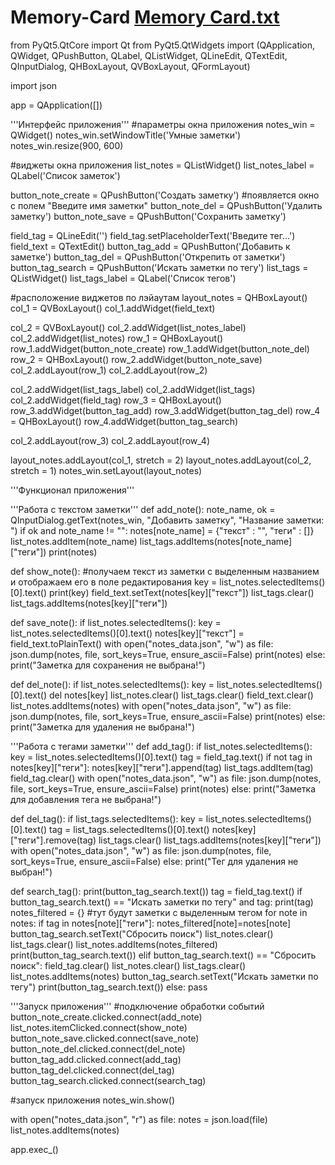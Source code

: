 # Memory-Card [Memory Card.txt](https://github.com/K1llkae/Memory-Card/files/8469386/default.txt)
from PyQt5.QtCore import Qt
from PyQt5.QtWidgets import (QApplication, QWidget, QPushButton, 
QLabel, QListWidget, QLineEdit, QTextEdit, QInputDialog, 
QHBoxLayout, QVBoxLayout, QFormLayout)
 
import json
 
app = QApplication([])
 
'''Интерфейс приложения'''
#параметры окна приложения
notes_win = QWidget()
notes_win.setWindowTitle('Умные заметки')
notes_win.resize(900, 600)
 
#виджеты окна приложения
list_notes = QListWidget()
list_notes_label = QLabel('Список заметок')
 
button_note_create = QPushButton('Создать заметку') #появляется окно с полем "Введите имя заметки"
button_note_del = QPushButton('Удалить заметку')
button_note_save = QPushButton('Сохранить заметку')
 
field_tag = QLineEdit('')
field_tag.setPlaceholderText('Введите тег...')
field_text = QTextEdit()
button_tag_add = QPushButton('Добавить к заметке')
button_tag_del = QPushButton('Открепить от заметки')
button_tag_search = QPushButton('Искать заметки по тегу')
list_tags = QListWidget()
list_tags_label = QLabel('Список тегов')
 
#расположение виджетов по лэйаутам
layout_notes = QHBoxLayout()
col_1 = QVBoxLayout()
col_1.addWidget(field_text)
 
col_2 = QVBoxLayout()
col_2.addWidget(list_notes_label)
col_2.addWidget(list_notes)
row_1 = QHBoxLayout()
row_1.addWidget(button_note_create)
row_1.addWidget(button_note_del)
row_2 = QHBoxLayout()
row_2.addWidget(button_note_save)
col_2.addLayout(row_1)
col_2.addLayout(row_2)
 
col_2.addWidget(list_tags_label)
col_2.addWidget(list_tags)
col_2.addWidget(field_tag)
row_3 = QHBoxLayout()
row_3.addWidget(button_tag_add)
row_3.addWidget(button_tag_del)
row_4 = QHBoxLayout()
row_4.addWidget(button_tag_search)
 
col_2.addLayout(row_3)
col_2.addLayout(row_4)
 
layout_notes.addLayout(col_1, stretch = 2)
layout_notes.addLayout(col_2, stretch = 1)
notes_win.setLayout(layout_notes)
 
'''Функционал приложения'''
 
'''Работа с текстом заметки'''
def add_note():
    note_name, ok = QInputDialog.getText(notes_win, "Добавить заметку", "Название заметки: ")
    if ok and note_name != "":
        notes[note_name] = {"текст" : "", "теги" : []}
        list_notes.addItem(note_name)
        list_tags.addItems(notes[note_name]["теги"])
        print(notes) 
 
def show_note():
    #получаем текст из заметки с выделенным названием и отображаем его в поле редактирования
    key = list_notes.selectedItems()[0].text()
    print(key)
    field_text.setText(notes[key]["текст"])
    list_tags.clear()
    list_tags.addItems(notes[key]["теги"])
 
def save_note():
    if list_notes.selectedItems():
        key = list_notes.selectedItems()[0].text()
        notes[key]["текст"] = field_text.toPlainText()
        with open("notes_data.json", "w") as file:
            json.dump(notes, file, sort_keys=True, ensure_ascii=False)
        print(notes)
    else:
        print("Заметка для сохранения не выбрана!")
 
def del_note():
    if list_notes.selectedItems():
        key = list_notes.selectedItems()[0].text()
        del notes[key]
        list_notes.clear()
        list_tags.clear()
        field_text.clear()
        list_notes.addItems(notes)
        with open("notes_data.json", "w") as file:
            json.dump(notes, file, sort_keys=True, ensure_ascii=False)
        print(notes)
    else:
        print("Заметка для удаления не выбрана!")
 
'''Работа с тегами заметки'''
def add_tag():
    if list_notes.selectedItems():
        key = list_notes.selectedItems()[0].text()
        tag = field_tag.text()
        if not tag in notes[key]["теги"]:
            notes[key]["теги"].append(tag)
            list_tags.addItem(tag)
            field_tag.clear()
        with open("notes_data.json", "w") as file:
            json.dump(notes, file, sort_keys=True, ensure_ascii=False)
        print(notes)
    else:
        print("Заметка для добавления тега не выбрана!")
 
def del_tag():
    if list_tags.selectedItems():
        key = list_notes.selectedItems()[0].text()
        tag = list_tags.selectedItems()[0].text()
        notes[key]["теги"].remove(tag)
        list_tags.clear()
        list_tags.addItems(notes[key]["теги"])
        with open("notes_data.json", "w") as file:
            json.dump(notes, file, sort_keys=True, ensure_ascii=False)
    else:
        print("Тег для удаления не выбран!")
 
def search_tag():
    print(button_tag_search.text())
    tag = field_tag.text()
    if button_tag_search.text() == "Искать заметки по тегу" and tag:
        print(tag)
        notes_filtered = {} #тут будут заметки с выделенным тегом
        for note in notes:
            if tag in notes[note]["теги"]: 
                notes_filtered[note]=notes[note]
        button_tag_search.setText("Сбросить поиск")
        list_notes.clear()
        list_tags.clear()
        list_notes.addItems(notes_filtered)
        print(button_tag_search.text())
    elif button_tag_search.text() == "Сбросить поиск":
        field_tag.clear()
        list_notes.clear()
        list_tags.clear()
        list_notes.addItems(notes)
        button_tag_search.setText("Искать заметки по тегу")
        print(button_tag_search.text())
    else:
        pass
    
'''Запуск приложения'''
#подключение обработки событий
button_note_create.clicked.connect(add_note)
list_notes.itemClicked.connect(show_note)
button_note_save.clicked.connect(save_note)
button_note_del.clicked.connect(del_note)
button_tag_add.clicked.connect(add_tag)
button_tag_del.clicked.connect(del_tag)
button_tag_search.clicked.connect(search_tag)
 
#запуск приложения 
notes_win.show()
 
with open("notes_data.json", "r") as file:
    notes = json.load(file)
list_notes.addItems(notes)
 
app.exec_()
